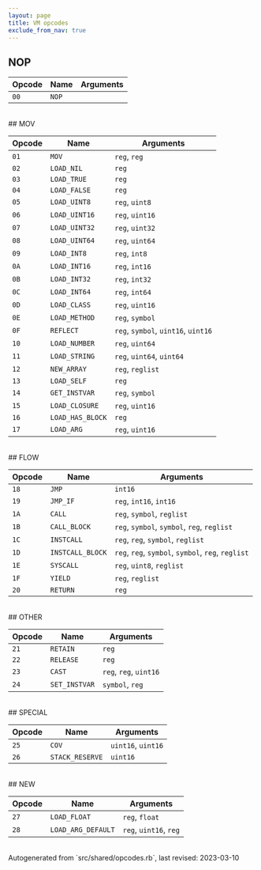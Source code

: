 ```yaml
---
layout: page
title: VM opcodes
exclude_from_nav: true
---
```

## NOP
  
|Opcode |Name    |Arguments|
|-------|--------|---------|
|`00`|`NOP`||

<br>
## MOV
  
|Opcode |Name    |Arguments|
|-------|--------|---------|
|`01`|`MOV`|`reg`, `reg`|
|`02`|`LOAD_NIL`|`reg`|
|`03`|`LOAD_TRUE`|`reg`|
|`04`|`LOAD_FALSE`|`reg`|
|`05`|`LOAD_UINT8`|`reg`, `uint8`|
|`06`|`LOAD_UINT16`|`reg`, `uint16`|
|`07`|`LOAD_UINT32`|`reg`, `uint32`|
|`08`|`LOAD_UINT64`|`reg`, `uint64`|
|`09`|`LOAD_INT8`|`reg`, `int8`|
|`0A`|`LOAD_INT16`|`reg`, `int16`|
|`0B`|`LOAD_INT32`|`reg`, `int32`|
|`0C`|`LOAD_INT64`|`reg`, `int64`|
|`0D`|`LOAD_CLASS`|`reg`, `uint16`|
|`0E`|`LOAD_METHOD`|`reg`, `symbol`|
|`0F`|`REFLECT`|`reg`, `symbol`, `uint16`, `uint16`|
|`10`|`LOAD_NUMBER`|`reg`, `uint64`|
|`11`|`LOAD_STRING`|`reg`, `uint64`, `uint64`|
|`12`|`NEW_ARRAY`|`reg`, `reglist`|
|`13`|`LOAD_SELF`|`reg`|
|`14`|`GET_INSTVAR`|`reg`, `symbol`|
|`15`|`LOAD_CLOSURE`|`reg`, `uint16`|
|`16`|`LOAD_HAS_BLOCK`|`reg`|
|`17`|`LOAD_ARG`|`reg`, `uint16`|

<br>
## FLOW
  
|Opcode |Name    |Arguments|
|-------|--------|---------|
|`18`|`JMP`|`int16`|
|`19`|`JMP_IF`|`reg`, `int16`, `int16`|
|`1A`|`CALL`|`reg`, `symbol`, `reglist`|
|`1B`|`CALL_BLOCK`|`reg`, `symbol`, `symbol`, `reg`, `reglist`|
|`1C`|`INSTCALL`|`reg`, `reg`, `symbol`, `reglist`|
|`1D`|`INSTCALL_BLOCK`|`reg`, `reg`, `symbol`, `symbol`, `reg`, `reglist`|
|`1E`|`SYSCALL`|`reg`, `uint8`, `reglist`|
|`1F`|`YIELD`|`reg`, `reglist`|
|`20`|`RETURN`|`reg`|

<br>
## OTHER
  
|Opcode |Name    |Arguments|
|-------|--------|---------|
|`21`|`RETAIN`|`reg`|
|`22`|`RELEASE`|`reg`|
|`23`|`CAST`|`reg`, `reg`, `uint16`|
|`24`|`SET_INSTVAR`|`symbol`, `reg`|

<br>
## SPECIAL
  
|Opcode |Name    |Arguments|
|-------|--------|---------|
|`25`|`COV`|`uint16`, `uint16`|
|`26`|`STACK_RESERVE`|`uint16`|

<br>
## NEW
  
|Opcode |Name    |Arguments|
|-------|--------|---------|
|`27`|`LOAD_FLOAT`|`reg`, `float`|
|`28`|`LOAD_ARG_DEFAULT`|`reg`, `uint16`, `reg`|

<br>
Autogenerated from `src/shared/opcodes.rb`, last revised: 2023-03-10
